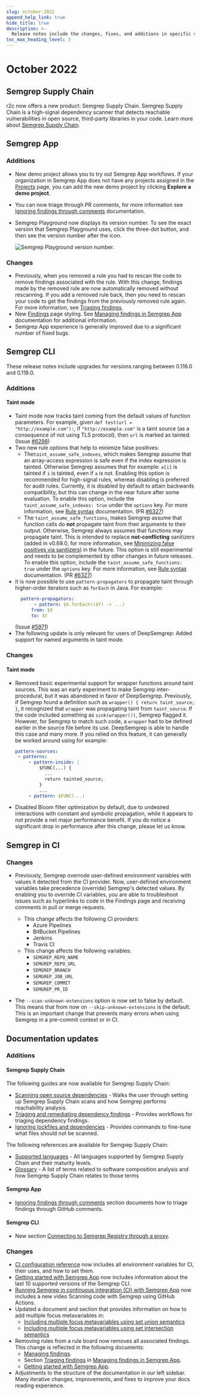 ```yaml
---
slug: october-2022
append_help_link: true
hide_title: true
description: >-
  Release notes include the changes, fixes, and additions in specific versions of Semgrep.
toc_max_heading_level: 3
---
```


# October 2022

## Semgrep Supply Chain

r2c now offers a new product: Semgrep Supply Chain. Semgrep Supply Chain is a high-signal dependency scanner that detects reachable vulnerabilities in open source, third-party libraries in your code. Learn more about [Semgrep Supply Chain](https://semgrep.dev/products/semgrep-supply-chain).

## Semgrep App

### Additions

- New demo project allows you to try out Semgrep App workflows. If your organization in Semgrep App does not have any projects assigned in the [Projects](https://semgrep.dev/orgs/-/projects) page, you can add the new demo project by clicking **Explore a demo project**.
- You can now triage through PR comments, for more information see [Ignoring findings through comments](/semgrep-app/findings/#ignoring-findings-through-comments) documentation.
- Semgrep Playground now displays its version number. To see the exact version that Semgrep Playground uses, click the <i class="fa-regular fa-ellipsis-vertical"></i> three-dot button, and then see the version number after the <i class="fa-solid fa-code-commit"></i> icon.

    ![Semgrep Playground version number.](/img/semgrep-app-latest-version.png "Semgrep Playground version number.")

### Changes

- Previously, when you removed a rule you had to rescan the code to remove findings associated with the rule. With this change, findings made by the removed rule are now automatically removed without rescanning. If you add a removed rule back, then you need to rescan your code to get the findings from the previously removed rule again. For more information, see [Triaging findings](/semgrep-app/findings/#triaging-findings).
- New [Findings](https://semgrep.dev/orgs/-/findings?tab=open) page styling. See [Managing findings in Semgrep App](/semgrep-app/findings/) documentation for additional information.
- Semgrep App experience is generally improved due to a significant number of fixed bugs.

## Semgrep CLI

These release notes include upgrades for versions ranging between 0.116.0 and 0.118.0.

### Additions

#### Taint mode

- Taint mode now tracks taint coming from the default values of function parameters. For example, given `def test(url = "http://example.com"):`, if `"http://example.com"` is a taint source (as a consequence of not using TLS protocol), then `url` is marked as tainted. (Issue [#6298](https://github.com/returntocorp/semgrep/issues/6298))
- Two new rule options that help to minimize false positives:
    - The`taint_assume_safe_indexes`, which makes Semgrep assume that an array-access expression is safe even if the index expression is tainted. Otherwise Semgrep assumes that for example: `a[i]` is tainted if `i` is tainted, even if `a` is not. Enabling this option is recommended for high-signal rules, whereas disabling is preferred for audit rules. Currently, it is disabled by default to attain backwards compatibility, but this can change in the near future after some evaluation. To enable this option, include the `taint_assume_safe_indexes: true` under the `options` key. For more information, see [Rule syntax](/writing-rules/rule-syntax/#options) documentation. (PR [#6327](https://github.com/returntocorp/semgrep/pull/6327))
    - The `taint_assume_safe_functions`, makes Semgrep assume that function calls do **not** propagate taint from their arguments to their output. Otherwise, Semgrep always assumes that functions may propagate taint. This is intended to replace **not-conflicting** sanitizers (added in v0.69.0, for more information, see [Minimizing false positives via sanitizers](/writing-rules/data-flow/taint-mode/#minimizing-false-positives-via-sanitizers)) in the future. This option is still experimental and needs to be complemented by other changes in future releases. To enable this option, include the `taint_assume_safe_functions: true` under the `options` key. For more information, see [Rule syntax](/writing-rules/rule-syntax/#options) documentation. (PR [#6327](https://github.com/returntocorp/semgrep/pull/6327))
- It is now possible to use `pattern-propagators` to propagate taint through higher-order iterators such as `forEach` in Java.
    For example:
    ```yaml
      pattern-propagators:
           - pattern: $X.forEach(($Y) -> ...)
          from: $X
          to: $Y
    ```
    (Issue [#5971](https://github.com/returntocorp/semgrep/issues/5971))
- The following update is only relevant for users of DeepSemgrep: Added support for named arguments in taint mode.

### Changes

#### Taint mode

- Removed basic experimental support for wrapper functions around taint sources. This was an early experiment to make Semgrep inter-procedural, but it was abandoned in favor of DeepSemgrep.
    Previously, if Semgrep found a definition such as `wrapper() { return taint_source; }`, it recognized that `wrapper` was propagating taint from `taint_source`. If the code included something as `sink(wrapper())`, Semgrep flagged it. However, for Semgrep to match such code, a `wrapper` had to be defined earlier in the source file before its use. DeepSemgrep is able to handle this case and many more.
    If you relied on this feature, it can generally be worked around using for example:
   ```yaml
   pattern-sources:
    - patterns:
        - pattern-inside: |
            $FUNC(...) {
              ...
              return tainted_source;
            }
            ...
        - pattern: $FUNC(...)
   ```

- Disabled Bloom filter optimization by default, due to undesired interactions with constant and symbolic propagation, while it appears to not provide a net major performance benefit. If you do notice a significant drop in performance after this change, please let us know.

## Semgrep in CI

### Changes 

- Previously, Semgrep overrode user-defined environment variables with values it detected from the CI provider. Now, user-defined environment variables take precedence (override) Semgrep's detected values. By enabling you to override CI variables, you are able to troubleshoot issues such as hyperlinks to code in the Findings page and receiving comments in pull or merge requests.
     - This change affects the following CI providers:
        - Azure Pipelines
        - BitBucket Pipelines
        - Jenkins
        - Travis CI
     - This change affects the following variables:
        - `SEMGREP_REPO_NAME`
        - `SEMGREP_REPO_URL`
        - `SEMGREP_BRANCH`
        - `SEMGREP_JOB_URL`
        - `SEMGREP_COMMIT`
        - `SEMGREP_PR_ID`

- The `--scan-unknown-extensions` option is now set to false by default. This means that from now on `--skip-unknown-extensions` is the default. This is an important change that prevents many errors when using Semgrep in a pre-commit context or in CI.

## Documentation updates

### Additions

#### Semgrep Supply Chain

The following guides are now available for Semgrep Supply Chain:
- [Scanning open source dependencies](/semgrep-sc/scanning-open-source-dependencies/) - Walks the user through setting up Semgrep Supply Chain scans and how Semgrep performs reachability analysis.
- [Triaging and remediating dependency findings](/semgrep-sc/triaging-and-remediating-vulnerabilities/) - Provides workflows for triaging dependency findings.
- [Ignoring lockfiles and dependencies](/semgrep-sc/ignoring-lockfiles-dependencies/) - Provides commands to fine-tune what files should not be scanned.

The following references are available for Semgrep Supply Chain:
- [Supported languages](/semgrep-sc/supply-chain-supported-languages/) - All languages supported by Semgrep Supply Chain and their maturity levels.
- [Glossary](/semgrep-sc/sc-glossary/) - A list of terms related to software composition analysis and how Semgrep Supply Chain relates to those terms

#### Semgrep App

- [Ignoring findings through comments](/semgrep-app/findings/#ignoring-findings-through-comments) section documents how to triage findings through GitHub comments.

#### Semgrep CLI

- New section [Connecting to Semgrep Registry through a proxy](/cli-reference/#connecting-to-semgrep-registry-through-a-proxy).

### Changes

- [CI configuration reference](/semgrep-ci/configuration-reference/) now includes all environment variables for CI, their uses, and how to set them.
- [Getting started with Semgrep App](/semgrep-app/getting-started-with-semgrep-app/) now includes information about the last 10 supported versions of the Semgrep CLI.
- [Running Semgrep in continuous integration (CI) with Semgrep App](/semgrep-ci/running-semgrep-ci-with-semgrep-app/) now includes a new video Scanning code with Semgrep using GitHub Actions.
- Updated a document and section that provides information on how to add multiple focus metavariables in:
    - [Including multiple focus metavariables using set union semantics](/writing-rules/experiments/multiple-focus-metavariables/)
    - [Including multiple focus metavariables using set intersection semantics](/writing-rules/rule-syntax/#including-multiple-focus-metavariables-using-set-intersection-semantics)
- Removing rules from a rule board now removes all associated findings. This change is reflected in the following documents:
    - [Managing findings](/managing-findings/#semgrep-app).
    - Section [Triaging findings](/semgrep-app/findings/#triaging-findings) in [Managing findings in Semgrep App](/semgrep-app/findings/).
    - [Getting started with Semgrep App](/semgrep-app/getting-started-with-semgrep-app/).
- Adjustments to the structure of the documentation in our left sidebar. Many iterative changes, improvements, and fixes to improve your docs reading experience.
